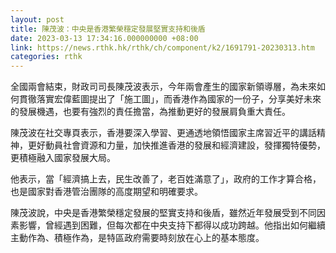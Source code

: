 ```yaml
---
layout: post
title: 陳茂波：中央是香港繁榮穩定發展堅實支持和後盾
date: 2023-03-13 17:34:16.000000000 +08:00
link: https://news.rthk.hk/rthk/ch/component/k2/1691791-20230313.htm
categories: rthk
---
```


全國兩會結束，財政司司長陳茂波表示，今年兩會產生的國家新領導層，為未來如何貫徹落實宏偉藍圖提出了「施工圖」，而香港作為國家的一份子，分享美好未來的發展機遇，也要有強烈的責任擔當，為推動更好的發展肩負重大責任。

陳茂波在社交專頁表示，香港要深入學習、更通透地領悟國家主席習近平的講話精神，更好動員社會資源和力量，加快推進香港的發展和經濟建設，發揮獨特優勢，更積極融入國家發展大局。

他表示，當「經濟搞上去，民生改善了，老百姓滿意了」，政府的工作才算合格，也是國家對香港管治團隊的高度期望和明確要求。

陳茂波說，中央是香港繁榮穩定發展的堅實支持和後盾，雖然近年發展受到不同因素影響，曾經遇到困難，但每次都在中央支持下都得以成功跨越。他指出如何繼續主動作為、積極作為，是特區政府需要時刻放在心上的基本態度。
